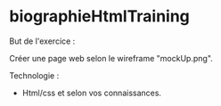 # biographieHtmlTraining

But de l'exercice :

Créer une page web selon le wireframe "mockUp.png".

Technologie : 
- Html/css et selon vos connaissances.
